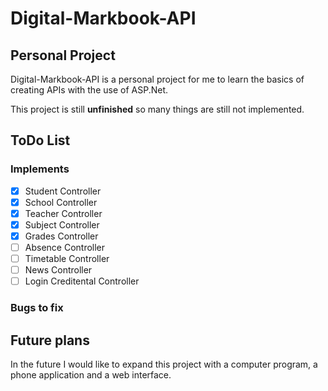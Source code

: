 # Digital-Markbook-API

## Personal Project

Digital-Markbook-API is a personal project for me to learn the basics of creating APIs with the use of ASP.Net.

This project is still **unfinished** so many things are still not implemented.

## ToDo List

### Implements
- [x] Student Controller
- [x] School Controller
- [x] Teacher Controller
- [x] Subject Controller
- [x] Grades Controller
- [ ] Absence Controller
- [ ] Timetable Controller
- [ ] News Controller
- [ ] Login Creditental Controller

### Bugs to fix

## Future plans

In the future I would like to expand this project with a computer program, a phone application and a web interface.